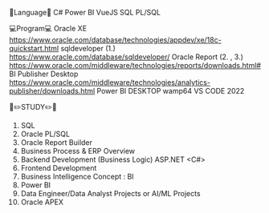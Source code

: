 📑Language📑
C#
Power BI
VueJS
SQL
PL/SQL

💻Program💻
Oracle XE https://www.oracle.com/database/technologies/appdev/xe/18c-quickstart.html
sqldeveloper (1.) https://www.oracle.com/database/sqldeveloper/
Oracle Report (2. , 3.) https://www.oracle.com/middleware/technologies/reports/downloads.html#
BI Publisher Desktop https://www.oracle.com/middleware/technologies/analytics-publisher/downloads.html
Power BI DESKTOP 
wamp64 
VS CODE 2022

📝✏️STUDY✏️📝
1. SQL
2. Oracle PL/SQL
3. Oracle Report Builder
4. Business Process & ERP Overview
5. Backend Development (Business Logic) ASP.NET <C#>
6. Frontend Development <VueJS>
7. Business Intelligence Concept : BI
8. Power BI
9. Data Engineer/Data Analyst Projects or AI/ML Projects
10. Oracle APEX
